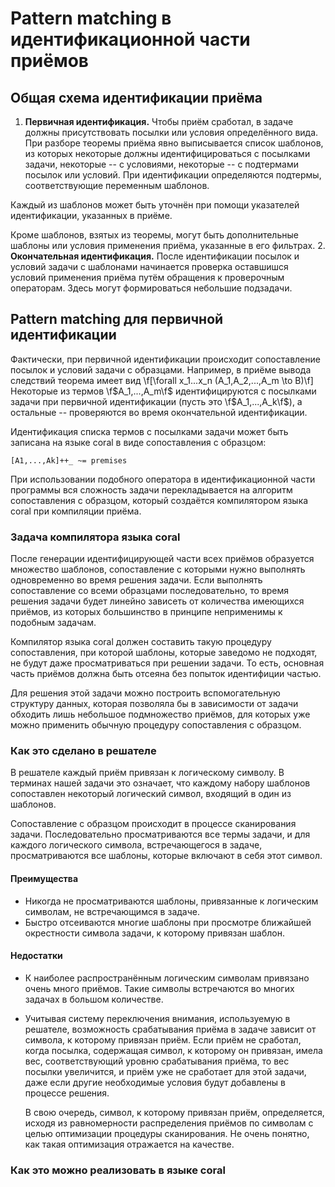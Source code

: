 # Pattern matching в идентификационной части приёмов

## Общая схема идентификации приёма
1. **Первичная идентификация.** Чтобы приём сработал, в задаче должны присутствовать посылки или условия определённого вида. При разборе теоремы приёма явно выписывается список шаблонов, из которых некоторые должны идентифицироваться с посылками задачи, некоторые -- с условиями, некоторые -- с подтермами посылок или условий. При идентификации определяются подтермы, соответствующие переменным шаблонов.

  Каждый из шаблонов может быть уточнён при помощи указателей идентификации, указанных в приёме.

  Кроме шаблонов, взятых из теоремы, могут быть дополнительные шаблоны или условия применения приёма, указанные в его фильтрах.
2. **Окончательная идентификация.** После идентификации посылок и условий задачи с шаблонами начинается проверка оставшишся условий применения приёма путём обращения к проверочным операторам. Здесь могут формироваться небольшие подзадачи.

## Pattern matching для первичной идентификации

Фактически, при первичной идентификации происходит сопоставление посылок и условий задачи с образцами. Например, в приёме вывода следствий теорема имеет вид
\f[\forall x_1...x_n (A_1,A_2,...,A_m \to B)\f]
Некоторые из термов \f$A_1,...,A_m\f$ идентифицируются с посылками задачи при первичной идентификации (пусть это \f$A_1,...,A_k\f$), а остальные -- проверяются во время окончательной идентификации.

Идентификация списка термов с посылками задачи может быть записана на языке coral в виде сопоставления с образцом:
```coral
[A1,...,Ak]++_ ~= premises
```
При использовании подобного оператора в идентификационной части программы вся сложность задачи перекладывается на алгоритм сопоставления с образцом, который создаётся компилятором языка coral при компиляции приёма.

### Задача компилятора языка coral

После генерации идентифицирующей части всех приёмов образуется множество шаблонов, сопоставление с которыми нужно выполнять одновременно во время решения задачи. Если выполнять сопоставление со всеми образцами последовательно, то время решения задачи будет линейно зависеть от количества имеющихся приёмов, из которых большинство в принципе неприменимы к подобным задачам.

Компилятор языка coral должен составить такую процедуру сопоставления, при которой шаблоны, которые заведомо не подходят, не будут даже просматриваться при решении задачи. То есть, основная часть приёмов должна быть отсеяна без попыток идентифиции частью.

Для решения этой задачи можно построить вспомогательную структуру данных, которая позволяла бы в зависимости от задачи обходить лишь небольшое подмножество приёмов, для которых уже можно применить обычную процедуру сопоставления с образцом.

### Как это сделано в решателе
В решателе каждый приём привязан к логическому символу. В терминах нашей задачи это означает, что каждому набору шаблонов сопоставлен некоторый логический символ, входящий в один из шаблонов.

Сопоставление с образцом происходит в процессе сканирования задачи. Последовательно просматриваются все термы задачи, и для каждого логического символа, встречающегося в задаче, просматриваются все шаблоны, которые включают в себя этот символ.

#### Преимущества
* Никогда не просматриваются шаблоны, привязанные к логическим символам, не встречающимся в задаче.
* Быстро отсеиваются многие шаблоны при просмотре ближайшей окрестности символа задачи, к которому привязан шаблон.

#### Недостатки
* К наиболее распространённым логическим символам привязано очень много приёмов. Такие символы встречаются во многих задачах в большом количестве.
* Учитывая систему переключения внимания, используемую в решателе, возможность срабатывания приёма в задаче зависит от символа, к которому привязан приём. Если приём не сработал, когда посылка, содержащая символ, к которому он привязан, имела вес, соответствующий уровню срабатывания приёма, то вес посылки увеличится, и приём уже не сработает для этой задачи, даже если другие необходимые условия будут добавлены в процессе решения. 

  В свою очередь, символ, к которому привязан приём, определяется, исходя из равномерности распределения приёмов по символам с целью оптимизации процедуры сканирования. Не очень понятно, как такая оптимизация отражается на качестве.

### Как это можно реализовать в языке coral
